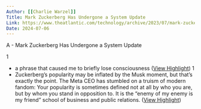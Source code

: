 ```yaml
---
Author: [[Charlie Warzel]]
Title: Mark Zuckerberg Has Undergone a System Update
Link: https://www.theatlantic.com/technology/archive/2023/07/mark-zuckerberg-publicity-image/674684/
Date: 2024-07-06
---
```

A - Mark Zuckerberg Has Undergone a System Update

1
- a phrase that caused me to briefly lose consciousness ([View Highlight](https://read.readwise.io/read/01h58118x2k9ms278hy26xzwmv))
1
- Zuckerberg’s popularity may be inflated by the Musk moment, but that’s exactly the point. The Meta CEO has stumbled on a truism of modern fandom: Your popularity is sometimes defined not at all by who you are, but by whom you stand in opposition to. It is the “enemy of my enemy is my friend” school of business and public relations. ([View Highlight](https://read.readwise.io/read/01h5829d5j7y8gvn16yvdq738n))
